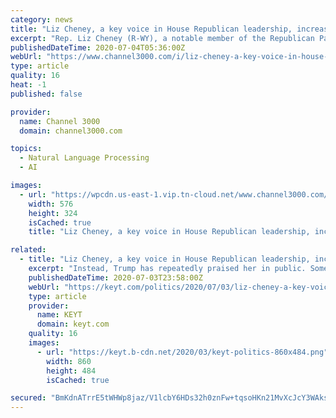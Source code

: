 ```yaml
---
category: news
title: "Liz Cheney, a key voice in House Republican leadership, increasingly breaks with Trump"
excerpt: "Rep. Liz Cheney (R-WY), a notable member of the Republican Party, is speaking out against President Trump on a series of issues. CNN’s Sunlen Serfaty reports. Rep. Liz Cheney of Wyoming, the third ranking Republican in the House,"
publishedDateTime: 2020-07-04T05:36:00Z
webUrl: "https://www.channel3000.com/i/liz-cheney-a-key-voice-in-house-republican-leadership-increasingly-breaks-with-trump/"
type: article
quality: 16
heat: -1
published: false

provider:
  name: Channel 3000
  domain: channel3000.com

topics:
  - Natural Language Processing
  - AI

images:
  - url: "https://wpcdn.us-east-1.vip.tn-cloud.net/www.channel3000.com/content/uploads/2020/07/200703193941-trump-cheney-split-live-video-1.jpg"
    width: 576
    height: 324
    isCached: true
    title: "Liz Cheney, a key voice in House Republican leadership, increasingly breaks with Trump"

related:
  - title: "Liz Cheney, a key voice in House Republican leadership, increasingly breaks with Trump"
    excerpt: "Instead, Trump has repeatedly praised her in public. Some members believe this is because Cheney has unique name recognition and outsized independence based on national support. Republicans also ..."
    publishedDateTime: 2020-07-03T23:58:00Z
    webUrl: "https://keyt.com/politics/2020/07/03/liz-cheney-a-key-voice-in-house-republican-leadership-increasingly-breaks-with-trump/"
    type: article
    provider:
      name: KEYT
      domain: keyt.com
    quality: 16
    images:
      - url: "https://keyt.b-cdn.net/2020/03/keyt-politics-860x484.png"
        width: 860
        height: 484
        isCached: true

secured: "BmKdnATrrE5tWHWp8jaz/V1lcbY6HDs32h0znFw+tqsoHKn21MvXcJcY3WAksux+jsAYUb71pYgosr8IwEsltjw6JgYaVSrkaFGQMk2i87xoAv+UaWiKDueMuvsAai+x4bMk4YRfaztZ6tObF+COBgVXsVYeddtDQ4ml9SszONDMwBxHWRXvm82pL2JEMgHn1td6dVoO6xkTr6MdzGUcM48wIzDUw8RaWned88Cd4nprjRH3WNEGjOByb/puJNFFGSfSYSJPy09efK+rKOmHuMIJflu20f0djxiEEiLhfchziRytxg2lNMyNhntrF4AZBx2oOuWhkKmtw3ck4iZIUQ==;fFylNuvPQtaHSydljigmcA=="
---
```


